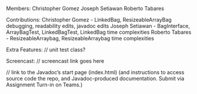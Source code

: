 Members:
Christopher Gomez
Joseph Setiawan
Roberto Tabares

Contributions:
Christopher Gomez - LinkedBag, ResizeableArrayBag debugging, readability edits, javadoc edits
Joseph Setiawan - BagInterface, ArrayBagTest, LinkedBagTest, LinkedBag time complexities
Roberto Tabares - ResizeableArraybag, ResizeableArraybag time complexities

Extra Features:
// unit test class?

Screencast:
// screencast link goes here

// link to the Javadoc’s start page (index.html) (and instructions to access source code the repo, and Javadoc-produced documentation. Submit via Assignment Turn-in on Teams.)